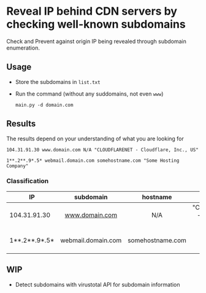 # Reveal IP behind CDN servers by checking well-known subdomains
Check and Prevent against origin IP being revealed through subdomain enumeration.

## Usage
* Store the subdomains in `list.txt`
* Run the command (without any suddomains, not even `www`)

    `main.py -d domain.com`

## Results
The results depend on your understanding of what you are looking for

`104.31.91.30 www.domain.com N/A "CLOUDFLARENET - Cloudflare, Inc., US"`

`1**.2**.9*.5* webmail.domain.com somehostname.com "Some Hosting Company"`

### Classification
|IP|subdomain|hostname|Server ASN|
|--|:-------:|:------:|----------:|
|104.31.91.30|www.domain.com|N/A|"CLOUDFLARENET - Cloudflare, Inc., US"|
|1**.2**.9*.5*|webmail.domain.com|somehostname.com|"HOSTNET - Some Hosting Solutions, US"|

## WIP
* Detect subdomains with virustotal API for subdomain information
